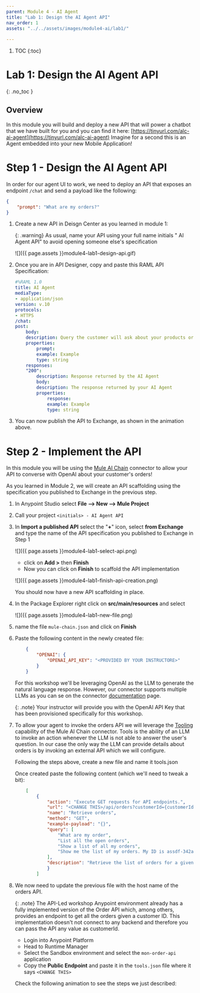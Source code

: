 ```yaml
---
parent: Module 4 - AI Agent
title: "Lab 1: Design the AI Agent API"
nav_order: 1
assets: "../../assets/images/module4-ai/lab1/"
               
---
```

1. TOC
{:toc}

# Lab 1: Design the AI Agent API
{: .no_toc }

## Overview
In this module you will build and deploy a new API that will power a chatbot that we have built for you and you can find it here: [https://tinyurl.com/alc-ai-agent](https://tinyurl.com/alc-ai-agent)
Imagine for a second this is an Agent embedded into your new Mobile Application!

# Step 1 - Design the AI Agent API
In order for our agent UI to work, we need to deploy an API that exposes an endpoint `/chat` and send a payload like the following:
```json
{
    "prompt": "What are my orders?"
}
``` 

1. Create a new API in Deisgn Center as you learned in module 1:

    {: .warning}
    As usual, name your API using your full name initials "<initials> AI Agent API" to avoid opening someone else's specification

    ![]({{ page.assets }}module4-lab1-design-api.gif)
    

2. Once you are in API Designer, copy and paste this RAML API Specification:

    ```yaml
    #%RAML 1.0
    title: AI Agent
    mediaType:
    - application/json
    version: v.10
    protocols:
    - HTTPS
    /chat:
    post:
        body:
        description: Query the customer will ask about your products or their order status.
        properties:
            prompt:
            example: Example
            type: string
        responses:
        "200":
            description: Response returned by the AI Agent
            body:
            description: The response returned by your AI Agent
            properties:
                response:
                example: Example
                type: string
    ```

3. You can now publish the API to Exchange, as shown in the animation above.

# Step 2 - Implement the API

In this module you will be using the [Mule AI Chain](https://docs.mulesoft.com/mulesoft-ai-chain-connector/latest/) connector to allow your API to converse with OpenAI about your customer's orders!

As you learned in Module 2, we will create an API scaffolding using the specification you published to Exchange in the previous step.

1. In Anypoint Studio select **File --> New --> Mule Project**
2. Call your project `<initials> - AI Agent API`
3. In **Import a published API** select the "**+**" icon, select **from Exchange** and type the name of the API specification you published to Exchange in Step 1

    ![]({{ page.assets }}module4-lab1-select-api.png)

    - click on **Add >** then **Finish**
    - Now you can click on **Finish** to scaffold the API implementation

    ![]({{ page.assets }}module4-lab1-finish-api-creation.png)

    You should now have a new API scaffolding in place.

4. In the Package Explorer right click on **src/main/resources** and select

    ![]({{ page.assets }}module4-lab1-new-file.png)

5. name the file `mule-chain.json` and click on **Finish**
6. Paste the following content in the newly created file:

    ```json
        {
            "OPENAI": {
                "OPENAI_API_KEY": "<PROVIDED BY YOUR INSTRUCTORE>"
            }
        }
    ```

    For this workshop we'll be leveraging OpenAI as the LLM to generate the natural language response. However, our connector supports multiple LLMs as you can se on the connector [documentation](https://docs.mulesoft.com/mulesoft-ai-chain-connector/latest/mulesoft-ai-chain-connector-reference) page.
    
    {: .note}
    Your instructor will provide you with the OpenAI API Key that has been provisioned specifically for this workshop.

7. To allow your agent to invoke the orders API we will leverage the [Tooling](https://docs.mulesoft.com/mulesoft-ai-chain-connector/latest/#tools-operations) capability of the Mule AI Chain connector. Tools is the ability of an LLM to invoke an action whenever the LLM is not able to answer the user's question. In our case the only way the LLM can provide details about orders is by invoking an external API which we will configure.
    
    Following the steps above, create a new file and name it tools.json

    Once created paste the following content (which we'll need to tweak a bit):

    ```json
        [
            {
                "action": "Execute GET requests for API endpoints.",
                "url": "<CHANGE THIS>/api/orders?customerId={customerId}",
                "name": "Retrieve orders",
                "method": "GET",
                "example-payload": "{}",
                "query": [
                    "What are my order",
                    "List all the open orders",
                    "Show a list of all my orders",
                    "Show me the list of my orders. My ID is assdf-342a-sdfa"
                ],
                "description": "Retrieve the list of orders for a given customer. If the ustomer ID is not known ask the customer to provide their ID. Once the ID is known replace {customerId} in the URL with the actual customer ID This action applies whenever users' intent is 'Orders overview', 'My orders', 'All orders'."
                }
            ]
    ```

8. We now need to update the previous file with the host name of the orders API. 

    {: .note}
    The API-Led workshop Anypoint environment already has a fully implemented version of the Order API which, among others, provides an endpoint to get all the orders given a customer ID. This implementation doesn't not connect to any backend and therefore you can pass the API any value as customerId. 

    - Login into Anypoint Platform 
    - Head to Runtime Manager
    - Select the Sandbox environment and select the `mon-order-api` application
    - Copy the **Public Endpoint** and paste it in the `tools.json` file where it says `<CHANGE THIS>`
    
    Check the following animation to see the steps we just described:
    

